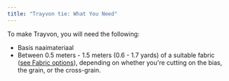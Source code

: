 ```yaml
---
title: "Trayvon tie: What You Need"
---
```


To make Trayvon, you will need the following:

- Basis naaimateriaal
- Between 0.5 meters - 1.5 meters (0.6 - 1.7 yards) of a suitable fabric ([see Fabric options](/docs/patterns/trayvon/fabric)), depending on whether you're cutting on the bias, the grain, or the cross-grain.
